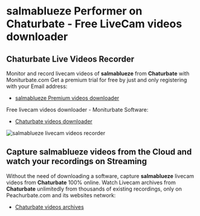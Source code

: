 # salmablueze Performer on Chaturbate - Free LiveCam videos downloader

## Chaturbate Live Videos Recorder

Monitor and record livecam videos of **salmablueze** from **Chaturbate** with Moniturbate.com
Get a premium trial for free by just and only registering with your Email address:
* [salmablueze Premium videos downloader](https://moniturbate.com/request-demo-licence-key.html)

Free livecam videos downloader - Moniturbate Software:
* [Chaturbate videos downloader](https://moniturbate.com/moniturbate-download-software.html)

![salmablueze livecam videos recorder](https://peachurnet.com/templates/moniturbate-software.png)


## Capture salmablueze videos from the Cloud and watch your recordings on Streaming

Without the need of downloading a software, capture **salmablueze** livecam videos from **Chaturbate** 100% online.
Watch Livecam archives from **Chaturbate** unlimitedly from thousands of existing recordings, only on Peachurbate.com and its websites network:
* [Chaturbate videos archives](https://peachurnet.com/)